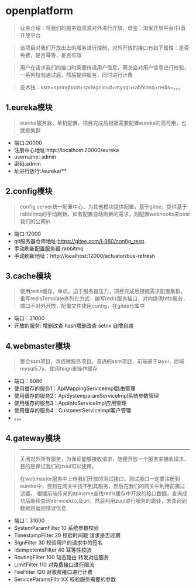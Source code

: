 # openplatform
> 业务介绍：将我们的服务器资源对外进行开放，借鉴：淘宝开放平台/抖音开放平台

> 该项目对我们开放出去的服务进行控制，对外开放的接口有如下属性：是否免费，是否幂等，是否有效

> 用户在请求我们的接口时需要传递用户信息，网关会对用户信息进行校验，一系列校验通过后，然后提供服务，同时进行计费



>技术栈：ssm+springboot+springcloud+mysql+rabbitmq+redis+。。。


## 1.eureka模块
>eureka服务器，单机配置，项目完成后根据需要配置eureka的高可用，也就是集群  
- 端口:20000
- 注册中心地址:http://localhost:20000/eureka  
- username: admin
- 密码:admin
- 址进行放行:/eureka/**
## 2.config模块
>config server统一配置中心，为其他模块提供配置，基于gitee，提供基于rabbitmq的手动刷新。如有配置自动刷新的需求，则配置webhooks来post我们的公网ip
- 端口:12000
- git服务器仓库地址:https://gitee.com/l-960/config_resp
- 手动刷新配置服务器:rabbitmq
- 手动刷新地址：http://localhost:12000/actuator/bus-refresh
## 3.cache模块
> 使用redis缓存，单机，迫于服务器压力，项目完成后根据需求配置集群，重写redisTemplate序列化方式，编写redis服务接口，对内提供http服务，端口不对外开放，配置文件使用config，在gitee仓库中
- 端口：21000
- 开放的服务: 增删改查 hash增删改查 setnx 自增自减 
## 4.webmaster模块
> 整合ssm项目，改成微服务项目。普通的ssm项目，前端基于layui，后端mysql5.7x，使用feign来操作缓存
- 端口：8080
- 使用缓存的服务1：ApiMappingServiceImpl路由管理
- 使用缓存的服务2：ApiSystemparamServiceImpl系统参数管理
- 使用缓存的服务3：AppInfoServiceImpl应用管理
- 使用缓存的服务4：CustomerServiceImpl客户管理
- 。。。
## 4.gateway模块
> ***
>关闭对外所有服务，为保证能够接收请求，随便开放一个服务来接收请求，目的是保证我们的zuul可以使用。

> 在webmaster服务中上传我们开放的测试接口，测试接口一定要注册到eureka中，否则在网关中找不到其服务，然后在我们的网关中利用前置过滤器，
>根据前端传来的apiname查找redis缓存中开放的接口数据，查询成功后继续查询serviceId以及url，然后利用zuul进行服务的跳转，未查询到数据则返回错误信息

>
- 端口：31000
- SystemParamFilter 10 系统参数校验
- TimestampFilter 20 校验时间戳 请求是否过期
- SignFilter 30 校验用户的请求中的签名
- IdempotentsFilter 40 幂等性校验
- RoutingFilter 100 动态路由 转发对应服务
- LimitFilter 110 对免费接口进行限流
- FeeFilter 120 对收费接口进行计费
- ServiceParamsFiltr XX 校验服务需要的参数
